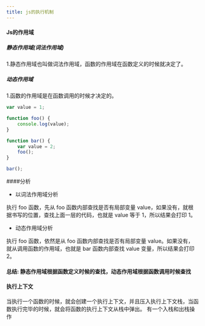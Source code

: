 ```yaml
---
title: js的执行机制
---
```

#### Js的作用域
##### 静态作用域(词法作用域)
1.静态作用域也叫做词法作用域，函数的作用域在函数定义的时候就决定了。

##### 动态作用域 
1.函数的作用域是在函数调用的时候才决定的。

```javascript 1.8
var value = 1;

function foo() {
    console.log(value);
}

function bar() {
    var value = 2;
    foo();
}

bar();

```

####分析
* 以词法作用域分析

执行 foo 函数，先从 foo 函数内部查找是否有局部变量 value，如果没有，就根据书写的位置，查找上面一层的代码，也就是 value 等于 1，所以结果会打印 1。

* 动态作用域分析

执行 foo 函数，依然是从 foo 函数内部查找是否有局部变量 value。如果没有，就从调用函数的作用域，也就是 bar 函数内部查找 value 变量，所以结果会打印 2。

#### 总结: 静态作用域根据函数定义时候的查找，动态作用域根据函数调用时候查找

#### 执行上下文

当执行一个函数的时候，就会创建一个执行上下文，并且压入执行上下文栈，当函数执行完毕的时候，就会将函数的执行上下文从栈中弹出。
有一个入栈和出栈操作

